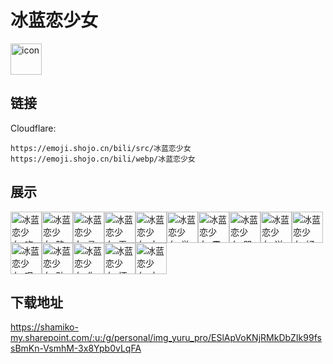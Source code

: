 # 冰蓝恋少女
<img src="https://emoji.shojo.cn/bili/src/冰蓝恋少女/icon.png" width="50" height="50" alt="icon">

## 链接
Cloudflare:
```
https://emoji.shojo.cn/bili/src/冰蓝恋少女
https://emoji.shojo.cn/bili/webp/冰蓝恋少女
```
## 展示
<img src="https://emoji.shojo.cn/bili/src/冰蓝恋少女/冰蓝恋少女-吃瓜.png" width="50" height="50" alt="冰蓝恋少女-吃瓜"><img src="https://emoji.shojo.cn/bili/src/冰蓝恋少女/冰蓝恋少女-略略略.png" width="50" height="50" alt="冰蓝恋少女-略略略"><img src="https://emoji.shojo.cn/bili/src/冰蓝恋少女/冰蓝恋少女-灵机一动.png" width="50" height="50" alt="冰蓝恋少女-灵机一动"><img src="https://emoji.shojo.cn/bili/src/冰蓝恋少女/冰蓝恋少女-无语.png" width="50" height="50" alt="冰蓝恋少女-无语"><img src="https://emoji.shojo.cn/bili/src/冰蓝恋少女/冰蓝恋少女-大叫.png" width="50" height="50" alt="冰蓝恋少女-大叫"><img src="https://emoji.shojo.cn/bili/src/冰蓝恋少女/冰蓝恋少女-举高高.png" width="50" height="50" alt="冰蓝恋少女-举高高"><img src="https://emoji.shojo.cn/bili/src/冰蓝恋少女/冰蓝恋少女-震惊.png" width="50" height="50" alt="冰蓝恋少女-震惊"><img src="https://emoji.shojo.cn/bili/src/冰蓝恋少女/冰蓝恋少女-哭哭.png" width="50" height="50" alt="冰蓝恋少女-哭哭"><img src="https://emoji.shojo.cn/bili/src/冰蓝恋少女/冰蓝恋少女-送我.png" width="50" height="50" alt="冰蓝恋少女-送我"><img src="https://emoji.shojo.cn/bili/src/冰蓝恋少女/冰蓝恋少女-好耶.png" width="50" height="50" alt="冰蓝恋少女-好耶"><img src="https://emoji.shojo.cn/bili/src/冰蓝恋少女/冰蓝恋少女-叹气.png" width="50" height="50" alt="冰蓝恋少女-叹气"><img src="https://emoji.shojo.cn/bili/src/冰蓝恋少女/冰蓝恋少女-贴贴.png" width="50" height="50" alt="冰蓝恋少女-贴贴"><img src="https://emoji.shojo.cn/bili/src/冰蓝恋少女/冰蓝恋少女-你被捕了.png" width="50" height="50" alt="冰蓝恋少女-你被捕了"><img src="https://emoji.shojo.cn/bili/src/冰蓝恋少女/冰蓝恋少女-坏笑.png" width="50" height="50" alt="冰蓝恋少女-坏笑"><img src="https://emoji.shojo.cn/bili/src/冰蓝恋少女/冰蓝恋少女-大脑过载.png" width="50" height="50" alt="冰蓝恋少女-大脑过载">

## 下载地址

https://shamiko-my.sharepoint.com/:u:/g/personal/img_yuru_pro/ESlApVoKNjRMkDbZIk99fssBmKn-VsmhM-3x8Ypb0vLqFA